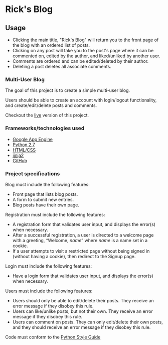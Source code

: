 Rick's Blog
==============

Usage
--------------

 - Clicking the main title, "Rick's Blog" will return you to the front page of the blog with an ordered list of posts.
 - Clicking on any post will take you to the post's page where it can be commented on, edited by the author, and liked/unliked by another user.
 - Comments are ordered and can be edited/deleted by their author.
 - Deleting a post deletes all associate comments.

### Multi-User Blog

The goal of this project is to create a simple multi-user blog. 

Users should be able to create an account with login/logout functionality, and create/edit/delete posts and comments.

Checkout the [live](https://basicblog-153422.appspot.com/blog) version of this project.

### Frameworks/technologies used
- [Google App Engine](https://cloud.google.com/appengine/docs)
- [Python 2.7](https://www.python.org/doc/)
- [HTML/CSS](https://google.github.io/styleguide/htmlcssguide.xml)
- [jinja2](http://jinja.pocoo.org/)
- [GitHub](https://github.com/)

### Project specifications

Blog must include the following features:
- Front page that lists blog posts.
- A form to submit new entries.
- Blog posts have their own page.

Registration must include the following features:
- A registration form that validates user input, and displays the error(s) when necessary.
- After a successful registration, a user is directed to a welcome page with a greeting, “Welcome, *name*” where *name* is a name set in a cookie.
- If a user attempts to visit a restricted page without being signed in (without having a cookie), then redirect to the Signup page.

Login must include the following features:
- Have a login form that validates user input, and displays the error(s) when necessary.

Users must include the following features:
- Users should only be able to edit/delete their posts. They receive an error message if they disobey this rule.
- Users can like/unlike posts, but not their own. They receive an error message if they disobey this rule.
- Users can comment on posts. They can only edit/delete their own posts, and they should receive an error message if they disobey this rule.

Code must conform to the [Python Style Guide](https://www.python.org/dev/peps/pep-0008/)
